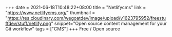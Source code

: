 +++
date = 2021-06-18T10:48:22+08:00
title = "Netlifycms"
link = "https://www.netlifycms.org/"
thumbnail = "https://res.cloudinary.com/wegoatdev/image/upload/v1623795952/freestuffdev/stuff/netlify.png"
snippet="Open source content management for your Git workflow"
tags = ["CMS"]
+++
Free / Open source